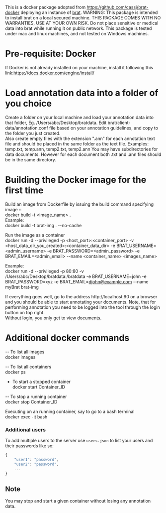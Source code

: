 This is a docker package adopted from https://github.com/cassj/brat-docker deploying an instance of [brat](http://brat.nlplab.org/). 
WARNING: This package is intended to install brat on a local secured machine. THIS PACKAGE COMES WITH NO WARRANTIES, USE AT YOUR OWN RISK. 
Do not place sensitive or medical data into brat while running it on public network. 
This package is tested under mac and linux machines, and not tested on Windows machines. 

# Pre-requisite: Docker
If Docker is not already installed on your machine, install it following this link:https://docs.docker.com/engine/install/

# Load annotation data into a folder of you choice
Create a folder on your local machine and load your annotation data into that folder,  Eg. /Users/abc/Desktop/bratdata. 
Edit brat/client-data/annotation.conf file based on your annotation guidelines, and copy to the folder you just created.  
Also create empty files with the extension ".ann" for each annotation text file and should be placed in the same folder as the text file.
Examples: temp.txt, temp.ann, temp2.txt, temp2.ann
You may have subdirectories for data documents. However for each document both .txt and .ann files should be in the same directory. 

# Building the Docker image for the first time
Build an image from Dockerfile by issuing the build command specifying image <name>:<tag>:  
docker build -t <image_name> .  
Example:  
docker build -t brat-img . --no-cache

Run the image as a container  
docker run -d --privileged -p <host_port>:<container_port> -v <host_data_dir_you_created>:<container_data_dir> -e BRAT_USERNAME=<admin_username> -e BRAT_PASSWORD=<admin_password> -e BRAT_EMAIL=<admin_email> --name <container_name> <images_name>

Example:   
docker run -d --privileged -p 80:80 -v /Users/abc/Desktop/bratdata:/bratdata -e BRAT_USERNAME=john -e BRAT_PASSWORD=xyz -e BRAT_EMAIL=djohn@example.com --name myBrat brat-img

If everything goes well, go to the address http://localhost:90 on a browser and you should be able to start annotating your documents. Note, that for performing annotation you need to be logged into the tool through the login button on top right.  
Without login, you only get to view documents.

# Additional docker commands
-- To list all images  
docker images

-- To list all containers   
docker ps

- To start a stopped container  
docker start Container_ID  

-- To stop a running container  
docker stop Container_ID  

Executing on an running container, say to go to a bash terminal  
docker exec -it <Container ID> bash

### Additional users

To add multiple users to the server use `users.json` to list your users and their passwords like so:

```javascript
{
    "user1": "password",
    "user2": "password",
    ...
}
```

## Note
You may stop and start a given container without losing any annotation data.  

